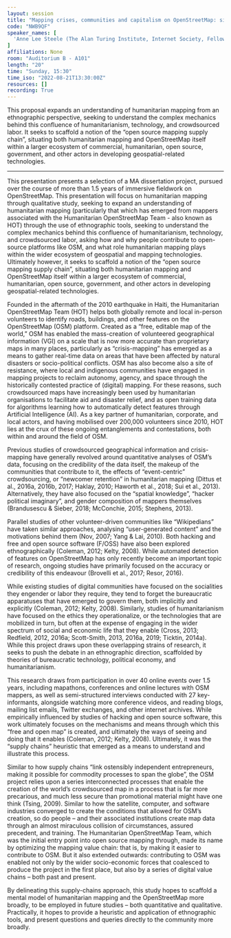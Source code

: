 ```yaml
---
layout: session
title: "Mapping crises, communities and capitalism on OpenStreetMap: situating humanitarian mapping in the (open source) mapping supply chain"
code: "NWB9QF"
speaker_names: [
  'Anne Lee Steele (The Alan Turing Institute, Internet Society, Fellow)'
]
affiliations: None
room: "Auditorium B - A101"
length: "20"
time: "Sunday, 15:30"
time_iso: "2022-08-21T13:30:00Z"
resources: []
recording: True
---
```


This proposal expands an understanding of humanitarian mapping from an ethnographic perspective, seeking to understand the complex mechanics behind this confluence of humanitarianism, technology, and crowdsourced labor. It seeks to scaffold a notion of the “open source mapping supply chain”, situating both humanitarian mapping and OpenStreetMap itself within a larger ecosystem of commercial, humanitarian, open source, government, and other actors in developing geospatial-related technologies.

<hr>

This presentation presents a selection of a MA dissertation project, pursued over the course of more than 1.5 years of immersive fieldwork on OpenStreetMap. This presentation will focus on humanitarian mapping through qualitative study, seeking to expand an understanding of humanitarian mapping (particularly that which has emerged from mappers associated with the Humanitarian OpenStreetMap Team - also known as HOT) through the use of ethnographic tools, seeking to understand the complex mechanics behind this confluence of humanitarianism, technology, and crowdsourced labor, asking how and why people contribute to open-source platforms like OSM, and what role humanitarian mapping plays within the wider ecosystem of geospatial and mapping technologies. Ultimately however, it seeks to scaffold a notion of the “open source mapping supply chain”, situating both humanitarian mapping and OpenStreetMap itself within a larger ecosystem of commercial, humanitarian, open source, government, and other actors in developing geospatial-related technologies.

Founded in the aftermath of the 2010 earthquake in Haiti, the Humanitarian OpenStreetMap Team (HOT) helps both globally remote and local in-person volunteers to identify roads, buildings, and other features on the OpenStreetMap (OSM) platform. Created as a “free, editable map of the world,” OSM has enabled the mass-creation of volunteered geographical information (VGI) on a scale that is now more accurate than proprietary maps in many places, particularly as “crisis-mapping” has emerged as a means to gather real-time data on areas that have been affected by natural disasters or socio-political conflicts. OSM has also become also a site of resistance, where local and indigenous communities have engaged in mapping projects to reclaim autonomy, agency, and space through the historically contested practice of (digital) mapping. For these reasons, such crowdsourced maps have increasingly been used by humanitarian organisations to facilitate aid and disaster relief, and as open training data for algorithms learning how to automatically detect features through Artificial Intelligence (AI). As a key partner of humanitarian, corporate, and local actors, and having mobilised over 200,000 volunteers since 2010, HOT lies at the crux of these ongoing entanglements and contestations, both within and around the field of OSM. 

Previous studies of crowdsourced geographical information and crisis-mapping have generally revolved around quantitative analyses of OSM’s data, focusing on the credibility of the data itself, the makeup of the communities that contribute to it, the effects of “event-centric” crowdsourcing, or “newcomer retention” in humanitarian mapping (Dittus et al., 2016a, 2016b, 2017; Haklay, 2010; Haworth et al., 2018; Sui et al., 2013). Alternatively, they have also focused on the “spatial knowledge”, “hacker political imaginary”, and gender composition of mappers themselves (Brandusescu &amp; Sieber, 2018; McConchie, 2015; Stephens, 2013).
 
Parallel studies of other volunteer-driven communities like “Wikipedians” have taken similar approaches, analysing “user-generated content” and the motivations behind them (Nov, 2007; Yang &amp; Lai, 2010). Both hacking and free and open source software (F/OSS) have also been explored ethnographically (Coleman, 2012; Kelty, 2008). While automated detection of features on OpenStreetMap has only recently become an important topic of research, ongoing studies have primarily focused on the accuracy or credibility of this endeavour (Brovelli et al., 2017; Resor, 2016).
 
While existing studies of digital communities have focused on the socialities they engender or labor they require, they tend to forget the bureaucratic apparatuses that have emerged to govern them, both implicitly and explicitly (Coleman, 2012; Kelty, 2008). Similarly, studies of humanitarianism have focused on the ethics they operationalize, or the technologies that are mobilized in turn, but often at the expense of engaging in the wider spectrum of social and economic life that they enable (Cross, 2013; Redfield, 2012, 2016a; Scott-Smith, 2013, 2016a, 2019; Ticktin, 2014a). While this project draws upon these overlapping strains of research, it seeks to push the debate in an ethnographic direction, scaffolded by theories of bureaucratic technology, political economy, and humanitarianism.
 
This research draws from participation in over 40 online events over 1.5 years, including mapathons, conferences and online lectures with OSM mappers, as well as semi-structured interviews conducted with 27 key-informants, alongside watching more conference videos, and reading blogs, mailing list emails, Twitter exchanges, and other internet archives. While empirically influenced by studies of hacking and open source software, this work ultimately focuses on the mechanisms and means through which this “free and open map” is created, and ultimately the ways of seeing and doing that it enables (Coleman, 2012; Kelty, 2008). Ultimately, it was the “supply chains” heuristic that emerged as a means to understand and illustrate this process.

Similar to how supply chains “link ostensibly independent entrepreneurs, making it possible for commodity processes to span the globe”, the OSM project relies upon a series interconnected processes that enable the creation of the world’s crowdsourced map in a process that is far more precarious, and much less secure than promotional material might have one think (Tsing, 2009). Similar to how the satellite, computer, and software industries converged to create the conditions that allowed for OSM’s creation, so do people – and their associated institutions create map data through an almost miraculous collision of circumstances, assured precedent, and training. The Humanitarian OpenStreetMap Team, which was the initial entry point into open source mapping through, made its name by optimizing the mapping value chain: that is, by making it easier to contribute to OSM. But it also extended outwards: contributing to OSM was enabled not only by the wider socio-economic forces that coalesced to produce the project in the first place, but also by a series of digital value chains – both past and present.

By delineating this supply-chains approach, this study hopes to scaffold a mental model of humanitarian mapping and the OpenStreetMap more broadly, to be employed in future studies – both quantitative and qualitative. Practically, it hopes to provide a heuristic and application of ethnographic tools, and present questions and queries directly to the community more broadly.

